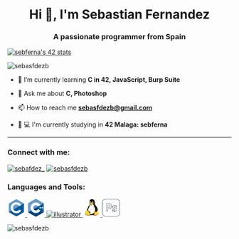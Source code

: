 <h1 align="center">Hi 👋,  I'm Sebastian Fernandez</h1>
<h3 align="center">A passionate programmer from Spain</h3>
<a href="https://github.com/oakoudad/badge42"><img src="https://badge.mediaplus.ma/black/sebferna?UM6P=off" alt="sebferna's 42 stats" /></a>

<p align="left"> <img src="https://komarev.com/ghpvc/?username=sebasfdezb&label=Profile%20views&color=0e75b6&style=flat" alt="sebasfdezb" /> </p>

- 🌱 I’m currently learning **C in 42, JavaScript, Burp Suite**

- 💬 Ask me about **C, Photoshop**

- 📫 How to reach me **sebasfdezb@gmail.com**

- 📖 💻 I'm currently studying in **42 Malaga: sebferna**
<hr style="margin-top: 200;">
<h3 align="left">Connect with me:</h3>
<p align="left">
<a href="https://instagram.com/sebafdez_" target="blank"><img align="center" src="https://raw.githubusercontent.com/rahuldkjain/github-profile-readme-generator/master/src/images/icons/Social/instagram.svg" alt="sebafdez_" height="30" width="40" /></a>
<a href="https://linkedin.com/in/sebasfdezb" target="blank"><img align="center" src="https://raw.githubusercontent.com/rahuldkjain/github-profile-readme-generator/master/src/images/icons/Social/linked-in-alt.svg" alt="sebasfdezb" height="30" width="40" /></a>
</p>

<h3 align="left">Languages and Tools:</h3>
<p align="left"> <a href="https://www.cprogramming.com/" target="_blank" rel="noreferrer"> <img src="https://raw.githubusercontent.com/devicons/devicon/master/icons/c/c-original.svg" alt="c" width="40" height="40"/> </a> <a href="https://www.w3schools.com/cpp/" target="_blank" rel="noreferrer"> <img src="https://raw.githubusercontent.com/devicons/devicon/master/icons/cplusplus/cplusplus-original.svg" alt="cplusplus" width="40" height="40"/> </a> <a href="https://www.adobe.com/in/products/illustrator.html" target="_blank" rel="noreferrer"> <img src="https://www.vectorlogo.zone/logos/adobe_illustrator/adobe_illustrator-icon.svg" alt="illustrator" width="40" height="40"/> </a> <a href="https://www.linux.org/" target="_blank" rel="noreferrer"> <img src="https://raw.githubusercontent.com/devicons/devicon/master/icons/linux/linux-original.svg" alt="linux" width="40" height="40"/> </a> <a href="https://www.photoshop.com/en" target="_blank" rel="noreferrer"> <img src="https://raw.githubusercontent.com/devicons/devicon/master/icons/photoshop/photoshop-line.svg" alt="photoshop" width="40" height="40"/> </a> </p>

<p><img align="left" src="https://github-readme-stats.vercel.app/api/top-langs?username=sebasfdezb&show_icons=true&locale=en&layout=compact" alt="sebasfdezb" /></p>
